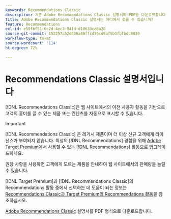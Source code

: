 ```yaml
---
keywords: Recommendations Classic
description: 기존 Adobe Recommendations Classic 설명서의 PDF을 다운로드합니다.
title: Adobe Recommendations Classic 설명서는 어디에서 찾을 수 있습니까?
feature: Recommendations
exl-id: e59fbf51-0c2d-4ec3-941d-d10633ce8a28
source-git-commit: 152257a52d836a88ffcd76cd9af5b3fbfbdc0839
workflow-type: tm+mt
source-wordcount: '114'
ht-degree: 72%

---
```


# Recommendations Classic 설명서입니다

[!DNL Recommendations Classic]은 웹 사이트에서의 이전 사용자 활동을 기반으로 고객의 흥미를 끌 수 있는 제품 또는 컨텐츠를 자동으로 표시할 수 있습니다. 

>[!IMPORTANT]
>
>[!DNL Recommendations Classic] 은 레거시 제품이며 더 이상 신규 고객에게 라이선스가 부여되지 않습니다. 최상의 [!DNL Recommendations] 경험을 위해 [Adobe Target Premium](/help/main/c-intro/intro.md)에서 사용할 수 있는 [!DNL Recommendations] 활동으로 업그레이드하세요.

권장 사항을 사용하면 고객에게 모르는 제품을 안내하여 웹 사이트에서의 판매량을 늘릴 수 있습니다.

[!DNL Target Premium]과 [!DNL Recommendations Classic]의 Recommendations 활동 중에서 선택하는 데 도움이 되는 정보는 [Recommendations Classic과 Target Premium의 Recommendations 활동](/help/main/c-recommendations/c-recommendations-faq/recommendations-classic-versus-recommendations-activities-target-premium.md)을 참조하십시오.

[Adobe Recommendations Classic](/help/main/assets/adobe-recommendations-classic.pdf) 설명서를 PDF 형식으로 다운로드합니다.
